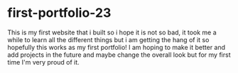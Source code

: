 # first-portfolio-23
This is my first website that i built so i hope it is not so bad, it took me a while to learn all the 
different things but i am getting the hang of it so hopefully this works as my first portfolio!
I am hoping to make it better and add projects in the future and maybe change the overall look 
but for my first time I'm very proud of it.
